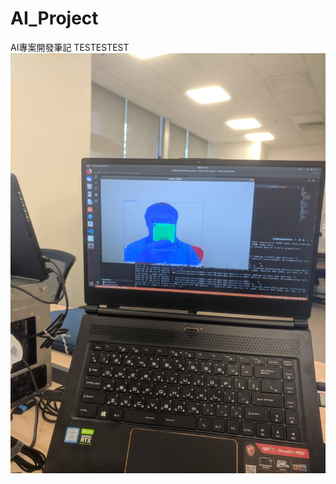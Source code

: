 # AI_Project
AI專案開發筆記
TESTESTEST
![image](https://github.com/DannyYangAI/AI_Project/blob/master/MSIGS65_MASKRCNN.jpg)
